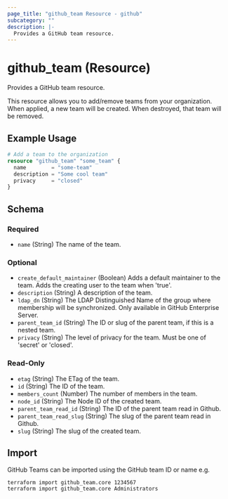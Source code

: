```yaml
---
page_title: "github_team Resource - github"
subcategory: ""
description: |-
  Provides a GitHub team resource.
---
```


# github_team (Resource)

Provides a GitHub team resource.

This resource allows you to add/remove teams from your organization. When applied, a new team will be created. When destroyed, that team will be removed.

## Example Usage

```terraform
# Add a team to the organization
resource "github_team" "some_team" {
  name        = "some-team"
  description = "Some cool team"
  privacy     = "closed"
}
```

<!-- schema generated by tfplugindocs -->
## Schema

### Required

- `name` (String) The name of the team.

### Optional

- `create_default_maintainer` (Boolean) Adds a default maintainer to the team. Adds the creating user to the team when 'true'.
- `description` (String) A description of the team.
- `ldap_dn` (String) The LDAP Distinguished Name of the group where membership will be synchronized. Only available in GitHub Enterprise Server.
- `parent_team_id` (String) The ID or slug of the parent team, if this is a nested team.
- `privacy` (String) The level of privacy for the team. Must be one of 'secret' or 'closed'.

### Read-Only

- `etag` (String) The ETag of the team.
- `id` (String) The ID of the team.
- `members_count` (Number) The number of members in the team.
- `node_id` (String) The Node ID of the created team.
- `parent_team_read_id` (String) The ID of the parent team read in Github.
- `parent_team_read_slug` (String) The slug of the parent team read in Github.
- `slug` (String) The slug of the created team.

## Import

GitHub Teams can be imported using the GitHub team ID or name e.g.

```shell
terraform import github_team.core 1234567
terraform import github_team.core Administrators
```
